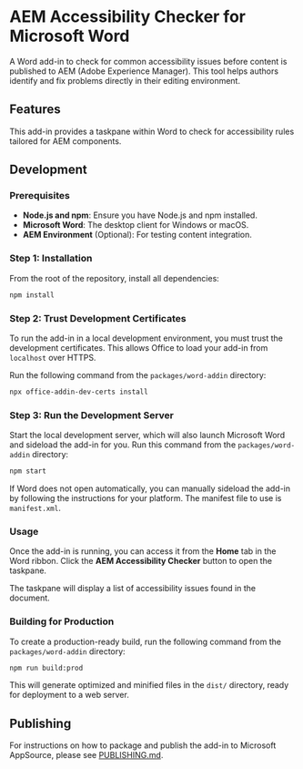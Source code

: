 # AEM Accessibility Checker for Microsoft Word

A Word add-in to check for common accessibility issues before content is published to AEM (Adobe Experience Manager). This tool helps authors identify and fix problems directly in their editing environment.

## Features

This add-in provides a taskpane within Word to check for accessibility rules tailored for AEM components.

## Development

### Prerequisites

-   **Node.js and npm**: Ensure you have Node.js and npm installed.
-   **Microsoft Word**: The desktop client for Windows or macOS.
-   **AEM Environment** (Optional): For testing content integration.

### Step 1: Installation

From the root of the repository, install all dependencies:

```bash
npm install
```

### Step 2: Trust Development Certificates

To run the add-in in a local development environment, you must trust the development certificates. This allows Office to load your add-in from `localhost` over HTTPS.

Run the following command from the `packages/word-addin` directory:

```bash
npx office-addin-dev-certs install
```

### Step 3: Run the Development Server

Start the local development server, which will also launch Microsoft Word and sideload the add-in for you. Run this command from the `packages/word-addin` directory:

```bash
npm start
```

If Word does not open automatically, you can manually sideload the add-in by following the instructions for your platform. The manifest file to use is `manifest.xml`.

### Usage

Once the add-in is running, you can access it from the **Home** tab in the Word ribbon. Click the **AEM Accessibility Checker** button to open the taskpane.

The taskpane will display a list of accessibility issues found in the document.

### Building for Production

To create a production-ready build, run the following command from the `packages/word-addin` directory:

```bash
npm run build:prod
```

This will generate optimized and minified files in the `dist/` directory, ready for deployment to a web server.

## Publishing

For instructions on how to package and publish the add-in to Microsoft AppSource, please see [PUBLISHING.md](./PUBLISHING.md). 